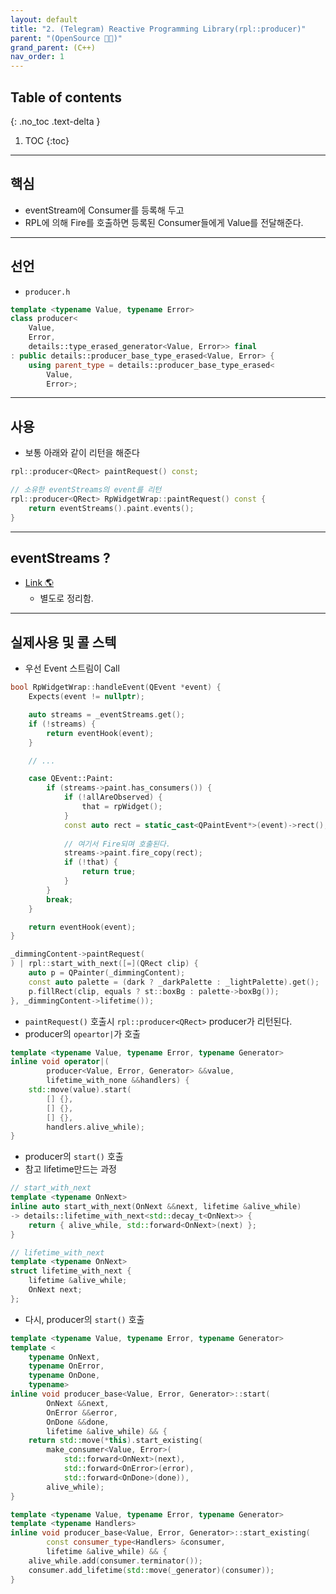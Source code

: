 ```yaml
---
layout: default
title: "2. (Telegram) Reactive Programming Library(rpl::producer)"
parent: "(OpenSource 👨‍💻)"
grand_parent: (C++)
nav_order: 1
---
```


## Table of contents
{: .no_toc .text-delta }

1. TOC
{:toc}

---

## 핵심

* eventStream에 Consumer를 등록해 두고
* RPL에 의해 Fire를 호출하면 등록된 Consumer들에게 Value를 전달해준다.

---

## 선언

* `producer.h`

```cpp
template <typename Value, typename Error>
class producer<
	Value,
	Error,
	details::type_erased_generator<Value, Error>> final
: public details::producer_base_type_erased<Value, Error> {
	using parent_type = details::producer_base_type_erased<
		Value,
		Error>;
```

---

## 사용

* 보통 아래와 같이 리턴을 해준다

```cpp
rpl::producer<QRect> paintRequest() const;
```

```cpp
// 소유한 eventStreams의 event를 리턴
rpl::producer<QRect> RpWidgetWrap::paintRequest() const {
	return eventStreams().paint.events();
}
```

---

## eventStreams ?

* [Link 🌎]()
    * 별도로 정리함.

---

## 실제사용 및 콜 스텍

* 우선 Event 스트림이 Call

```cpp
bool RpWidgetWrap::handleEvent(QEvent *event) {
	Expects(event != nullptr);

	auto streams = _eventStreams.get();
	if (!streams) {
		return eventHook(event);
	}

	// ...

	case QEvent::Paint:
		if (streams->paint.has_consumers()) {
			if (!allAreObserved) {
				that = rpWidget();
			}
			const auto rect = static_cast<QPaintEvent*>(event)->rect();
            
            // 여기서 Fire되며 호출된다.
			streams->paint.fire_copy(rect);
			if (!that) {
				return true;
			}
		}
		break;
	}

	return eventHook(event);
}
```

```cpp
_dimmingContent->paintRequest(
) | rpl::start_with_next([=](QRect clip) {
    auto p = QPainter(_dimmingContent);
    const auto palette = (dark ? _darkPalette : _lightPalette).get();
    p.fillRect(clip, equals ? st::boxBg : palette->boxBg());
}, _dimmingContent->lifetime());
```

* `paintRequest()` 호출시 `rpl::producer<QRect>` producer가 리턴된다.
* producer의 `opeartor|`가 호출

```cpp
template <typename Value, typename Error, typename Generator>
inline void operator|(
		producer<Value, Error, Generator> &&value,
		lifetime_with_none &&handlers) {
	std::move(value).start(
		[] {},
		[] {},
		[] {},
		handlers.alive_while);
}
```

* producer의 `start()` 호출
* 참고 lifetime만드는 과정

```cpp
// start_with_next
template <typename OnNext>
inline auto start_with_next(OnNext &&next, lifetime &alive_while)
-> details::lifetime_with_next<std::decay_t<OnNext>> {
	return { alive_while, std::forward<OnNext>(next) };
}
```

```cpp
// lifetime_with_next
template <typename OnNext>
struct lifetime_with_next {
	lifetime &alive_while;
	OnNext next;
};
```

* 다시, producer의 `start()` 호출

```cpp
template <typename Value, typename Error, typename Generator>
template <
	typename OnNext,
	typename OnError,
	typename OnDone,
	typename>
inline void producer_base<Value, Error, Generator>::start(
		OnNext &&next,
		OnError &&error,
		OnDone &&done,
		lifetime &alive_while) && {
	return std::move(*this).start_existing(
		make_consumer<Value, Error>(
			std::forward<OnNext>(next),
			std::forward<OnError>(error),
			std::forward<OnDone>(done)),
		alive_while);
}
```

```cpp
template <typename Value, typename Error, typename Generator>
template <typename Handlers>
inline void producer_base<Value, Error, Generator>::start_existing(
		const consumer_type<Handlers> &consumer,
		lifetime &alive_while) && {
	alive_while.add(consumer.terminator());
	consumer.add_lifetime(std::move(_generator)(consumer));
}
```